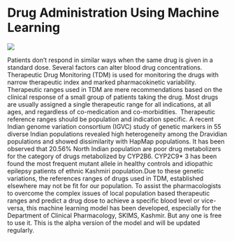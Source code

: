 # Drug Administration Using Machine Learning 
<img src="https://img.freepik.com/free-photo/elevated-view-pills-blue-background_23-2147867081.jpg?size=626&ext=jpg"> 

Patients don’t respond in similar ways when the same drug is given in a standard dose. Several
factors can alter blood drug concentrations. Therapeutic Drug Monitoring (TDM) is used for
monitoring the drugs with narrow therapeutic index and marked pharmacokinetic variability.
Therapeutic ranges used in TDM are mere recommendations based on the clinical response of a
small group of patients taking the drug. Most drugs are usually assigned a single therapeutic
range for all indications, at all ages, and regardless of co-medication and co-morbidities. 
Therapeutic reference ranges should be population and indication specific.
A recent Indian genome variation consortium (IGVC) study of genetic markers in 55 diverse
Indian populations revealed high heterogeneity among the Dravidian populations and showed
dissimilarity with HapMap populations. It has been observed that 20.56% North Indian
population are poor drug metabolizers for the category of drugs metabolized by CYP2B6.
CYP2C9* 3 has been found the most frequent mutant allele in healthy controls and idiopathic
epilepsy patients of ethnic Kashmiri population.Due to these genetic variations, the references
ranges of drugs used in TDM, established elsewhere may not be fit for our population.
To assist the pharmacologists to overcome the complex issues of local population based
therapeutic ranges and predict a drug dose to achieve a specific blood level or vice-versa, this
machine learning model has been developed, especially for the Department of Clinical
Pharmacology, SKIMS, Kashmir. But any one is free to use it. This is the alpha version of the
model and will be updated regularly.
